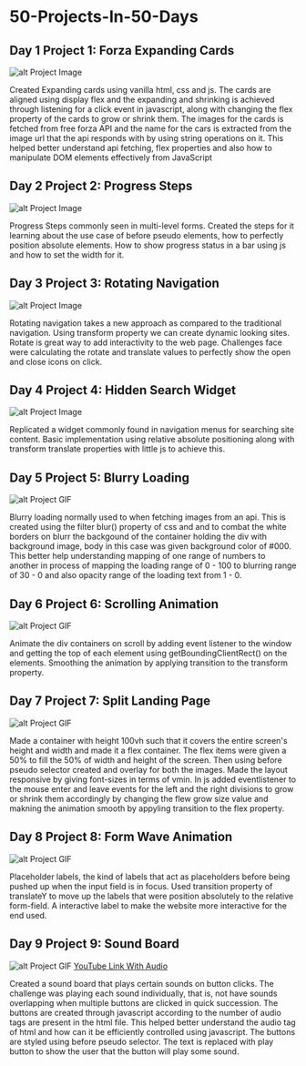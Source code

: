 # 50-Projects-In-50-Days

## Day 1 Project 1: Forza Expanding Cards
![alt Project Image](https://media.giphy.com/media/zdmrOdviVlqyfF64DI/giphy.gif)

Created Expanding cards using vanilla html, css and js. The cards are aligned using display flex and the expanding and shrinking is achieved through listening for a click event in javascript, along with changing the flex property of the cards to grow or shrink them. The images for the cards is fetched from free forza API and the name for the cars is extracted from the image url that the api responds with by using string operations on it. This helped better understand api fetching, flex properties and also how to manipulate DOM elements effectively from JavaScript

## Day 2 Project 2: Progress Steps
![alt Project Image](https://media.giphy.com/media/qCbRuP2gpn6d1vFEUl/giphy.gif)

Progress Steps commonly seen in multi-level forms. Created the steps for it learning about the use case of before pseudo elements, how to perfectly position absolute elements. How to show progress status in a bar using js and how to set the width for it.

## Day 3 Project 3: Rotating Navigation
![alt Project Image](https://media.giphy.com/media/tjpOuShIQYW7cEH2gr/giphy.gif)

Rotating navigation takes a new approach as compared to the traditional navigation. Using transform property we can create dynamic looking sites. Rotate is great way to add interactivity to the web page. Challenges face were calculating the rotate and translate values to perfectly show the open and close icons on click.

## Day 4 Project 4: Hidden Search Widget
![alt Project Image](https://media.giphy.com/media/CuTw1uqtOFc3BJIx8l/giphy.gif)

Replicated a widget commonly found in navigation menus for searching site content. Basic implementation using relative absolute positioning along with transform translate properties with little js to achieve this. 

## Day 5 Project 5: Blurry Loading
![alt Project GIF](https://media.giphy.com/media/Z8JntAkU2GXc5kv9ZX/giphy.gif)

Blurry loading normally used to when fetching images from an api. This is created using the filter blur() property of css and and to combat the white borders on blurr the backgound of the container holding the div with background image, body in this case was given background color of #000. This better help understanding mapping of one range of numbers to another in process of mapping the loading range of 0 - 100 to blurring range of 30 - 0 and also opacity range of the loading text from 1 - 0.

## Day 6 Project 6: Scrolling Animation
![alt Project GIF](https://media.giphy.com/media/sYPfcObxXLnq8RTUD3/giphy.gif)

Animate the div containers on scroll by adding event listener to the window and getting the top of each element using getBoundingClientRect() on the elements. Smoothing the animation by applying transition to the transform property.

## Day 7 Project 7: Split Landing Page
![alt Project GIF](https://media.giphy.com/media/O8wKOgbytgb0tWaljD/giphy.gif)

Made a container with height 100vh such that it covers the entire screen's height and width and made it a flex container. The flex items were given a 50% to fill the 50% of width and height of the screen. Then using before pseudo selector created and overlay for both the images. Made the layout responsive by giving font-sizes in terms of vmin. In js added eventlistener to the mouse enter and leave events for the left and the right divisions to grow or shrink them accordingly by changing the flew grow size value and makning the animation smooth by appyling transition to the flex property.

## Day 8 Project 8: Form Wave Animation
![alt Project GIF](https://media.giphy.com/media/jLrzzl1YY2CFHAJflM/giphy.gif)

Placeholder labels, the kind of labels that act as placeholders before being pushed up when the input field is in focus. Used transition property of translateY to move up the labels that were position absolutely to the relative form-field. A interactive label to make the website more interactive for the end used.

## Day 9 Project 9: Sound Board
![alt Project GIF](https://media.giphy.com/media/fAfxZOwmO2LR7xFxga/giphy.gif)
[YouTube Link With Audio](https://youtu.be/vifg5XJjM3o)

Created a sound board that plays certain sounds on button clicks. The challenge was playing each sound individually, that is, not have sounds overlapping when multiple buttons are clicked in quick succession. The buttons are created through javascript according to the number of audio tags are present in the html file. This helped better understand the audio tag of html and how can it be efficiently controlled using javascript. The buttons are styled using before pseudo selector. The text is replaced with play button to show the user that the button will play some sound.
